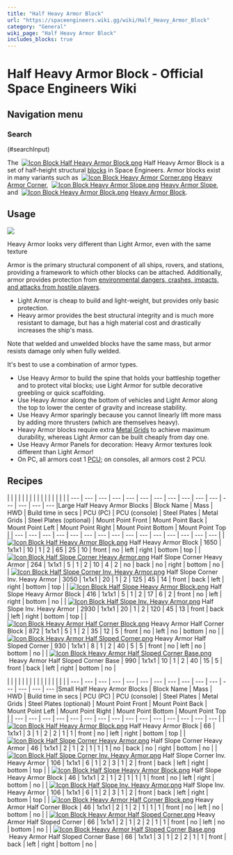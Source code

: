 ```yaml
---
title: "Half Heavy Armor Block"
url: "https://spaceengineers.wiki.gg/wiki/Half_Heavy_Armor_Block"
category: "General"
wiki_page: "Half Heavy Armor Block"
includes_blocks: true
---
```


# Half Heavy Armor Block - Official Space Engineers Wiki

## Navigation menu

### Search

(#searchInput)

The  [![Icon Block Half Heavy Armor Block.png](https://spaceengineers.wiki.gg/images/thumb/1/18/Icon_Block_Half_Heavy_Armor_Block.png/21px-Icon_Block_Half_Heavy_Armor_Block.png?576a2b)](https://spaceengineers.wiki.gg/wiki/Half_Heavy_Armor_Block "Half Heavy Armor Block") Half Heavy Armor Block is a set of half-height structural [blocks](https://spaceengineers.wiki.gg/wiki/Block "Block") in Space Engineers. Armor blocks exist in many variants such as  [![Icon Block Heavy Armor Corner.png](https://spaceengineers.wiki.gg/images/thumb/3/3a/Icon_Block_Heavy_Armor_Corner.png/21px-Icon_Block_Heavy_Armor_Corner.png?6c6987)](https://spaceengineers.wiki.gg/wiki/Heavy_Armor_Corner "Heavy Armor Corner") [Heavy Armor Corner](https://spaceengineers.wiki.gg/wiki/Heavy_Armor_Corner "Heavy Armor Corner"),  [![Icon Block Heavy Armor Slope.png](https://spaceengineers.wiki.gg/images/thumb/6/6a/Icon_Block_Heavy_Armor_Slope.png/21px-Icon_Block_Heavy_Armor_Slope.png?b6bfa1)](https://spaceengineers.wiki.gg/wiki/Heavy_Armor_Slope "Heavy Armor Slope") [Heavy Armor Slope](https://spaceengineers.wiki.gg/wiki/Heavy_Armor_Slope "Heavy Armor Slope"), and  [![Icon Block Heavy Armor Block.png](https://spaceengineers.wiki.gg/images/thumb/b/bd/Icon_Block_Heavy_Armor_Block.png/21px-Icon_Block_Heavy_Armor_Block.png?32be9b)](https://spaceengineers.wiki.gg/wiki/Heavy_Armor_Block "Heavy Armor Block") [Heavy Armor Block](https://spaceengineers.wiki.gg/wiki/Heavy_Armor_Block "Heavy Armor Block").

## Usage

[![](https://spaceengineers.wiki.gg/images/thumb/4/4e/Heavy_armor_wood_panelling.png/320px-Heavy_armor_wood_panelling.png?436e7c)](https://spaceengineers.wiki.gg/wiki/File:Heavy_armor_wood_panelling.png)

Heavy Armor looks very different than Light Armor, even with the same texture

Armor is the primary structural component of all ships, rovers, and stations, providing a framework to which other blocks can be attached. Additionally, armor provides protection from [environmental dangers, crashes, impacts, and attacks from hostile players](https://spaceengineers.wiki.gg/wiki/Damage_Mechanics "Damage Mechanics").

*   Light Armor is cheap to build and light-weight, but provides only basic protection.
*   Heavy armor provides the best structural integrity and is much more resistant to damage, but has a high material cost and drastically increases the ship's mass.

Note that welded and unwelded blocks have the same mass, but armor resists damage only when fully welded.

It's best to use a combination of armor types.

*   Use Heavy Armor to build the spine that holds your battleship together and to protect vital blocks; use Light Armor for sutble decorative greebling or quick scaffolding.
*   Use Heavy Armor along the bottom of vehicles and Light Armor along the top to lower the center of gravity and increase stability.
*   Use Heavy Armor sparingly because you cannot linearly lift more mass by adding more thrusters (which are themselves heavy).
*   Heavy Armor blocks require extra [Metal Grids](https://spaceengineers.wiki.gg/wiki/Metal_Grid "Metal Grid") to achieve maximum durability, whereas Light Armor can be built cheaply from day one.
*   Use Heavy Armor Panels for decoration: Heavy Armor textures look different than Light Armor!
*   On PC, all armors cost 1 [PCU](https://spaceengineers.wiki.gg/wiki/PCU "PCU"); on consoles, all armors cost 2 PCU.

## Recipes

|     |     |     |     |     |     |     |     |     |     |     |     |     |     |     |
| --- | --- | --- | --- | --- | --- | --- | --- | --- | --- | --- | --- | --- | --- | --- |Large Half Heavy Armor Blocks
| Block Name | Mass | HWD | Build time in secs | PCU (PC) | PCU (console) | Steel Plates | Metal Grids | Steel Plates (optional) | Mount Point Front | Mount Point Back | Mount Point Left | Mount Point Right | Mount Point Bottom | Mount Point Top |
| --- | --- | --- | --- | --- | --- | --- | --- | --- | --- | --- | --- | --- | --- | --- |
| [![Icon Block Half Heavy Armor Block.png](https://spaceengineers.wiki.gg/images/thumb/1/18/Icon_Block_Half_Heavy_Armor_Block.png/21px-Icon_Block_Half_Heavy_Armor_Block.png?576a2b)](https://spaceengineers.wiki.gg/wiki/Half_Heavy_Armor_Block "Half Heavy Armor Block") Half Heavy Armor Block | 1650 | 1x1x1 | 10  | 1   | 2   | 65  | 25  | 10  | front | no  | left | right | bottom | top |
| [![Icon Block Half Slope Corner Heavy Armor.png](https://spaceengineers.wiki.gg/images/thumb/b/b6/Icon_Block_Half_Slope_Corner_Heavy_Armor.png/21px-Icon_Block_Half_Slope_Corner_Heavy_Armor.png?f9f60a)](https://spaceengineers.wiki.gg/wiki/Half_Slope_Corner_Heavy_Armor "Half Slope Corner Heavy Armor") Half Slope Corner Heavy Armor | 264 | 1x1x1 | 5   | 1   | 2   | 10  | 4   | 2   | no  | back | no  | right | bottom | no  |
| [![Icon Block Half Slope Corner Inv. Heavy Armor.png](https://spaceengineers.wiki.gg/images/thumb/7/7f/Icon_Block_Half_Slope_Corner_Inv._Heavy_Armor.png/21px-Icon_Block_Half_Slope_Corner_Inv._Heavy_Armor.png?54ab89)](https://spaceengineers.wiki.gg/wiki/Half_Slope_Corner_Inv._Heavy_Armor "Half Slope Corner Inv. Heavy Armor") Half Slope Corner Inv. Heavy Armor | 3050 | 1x1x1 | 20  | 1   | 2   | 125 | 45  | 14  | front | back | left | right | bottom | top |
| [![Icon Block Half Slope Heavy Armor Block.png](https://spaceengineers.wiki.gg/images/thumb/b/b5/Icon_Block_Half_Slope_Heavy_Armor_Block.png/21px-Icon_Block_Half_Slope_Heavy_Armor_Block.png?bf5859)](https://spaceengineers.wiki.gg/wiki/Half_Slope_Heavy_Armor_Block "Half Slope Heavy Armor Block") Half Slope Heavy Armor Block | 416 | 1x1x1 | 5   | 1   | 2   | 17  | 6   | 2   | front | no  | left | right | bottom | no  |
| [![Icon Block Half Slope Inv. Heavy Armor.png](https://spaceengineers.wiki.gg/images/thumb/8/8d/Icon_Block_Half_Slope_Inv._Heavy_Armor.png/21px-Icon_Block_Half_Slope_Inv._Heavy_Armor.png?6cb725)](https://spaceengineers.wiki.gg/wiki/Half_Slope_Inv._Heavy_Armor "Half Slope Inv. Heavy Armor") Half Slope Inv. Heavy Armor | 2930 | 1x1x1 | 20  | 1   | 2   | 120 | 45  | 13  | front | back | left | right | bottom | top |
| [![Icon Block Heavy Armor Half Corner Block.png](https://spaceengineers.wiki.gg/images/thumb/a/a3/Icon_Block_Heavy_Armor_Half_Corner_Block.png/21px-Icon_Block_Heavy_Armor_Half_Corner_Block.png?e6666e)](https://spaceengineers.wiki.gg/wiki/Heavy_Armor_Half_Corner_Block "Heavy Armor Half Corner Block") Heavy Armor Half Corner Block | 872 | 1x1x1 | 5   | 1   | 2   | 35  | 12  | 5   | front | no  | left | no  | bottom | no  |
| [![Icon Block Heavy Armor Half Sloped Corner.png](https://spaceengineers.wiki.gg/images/thumb/3/30/Icon_Block_Heavy_Armor_Half_Sloped_Corner.png/21px-Icon_Block_Heavy_Armor_Half_Sloped_Corner.png?1addee)](https://spaceengineers.wiki.gg/wiki/Heavy_Armor_Half_Sloped_Corner "Heavy Armor Half Sloped Corner") Heavy Armor Half Sloped Corner | 930 | 1x1x1 | 8   | 1   | 2   | 40  | 5   | 5   | front | no  | left | no  | bottom | no  |
| [![Icon Block Heavy Armor Half Sloped Corner Base.png](https://spaceengineers.wiki.gg/images/thumb/f/fd/Icon_Block_Heavy_Armor_Half_Sloped_Corner_Base.png/21px-Icon_Block_Heavy_Armor_Half_Sloped_Corner_Base.png?dbcb9b)](https://spaceengineers.wiki.gg/wiki/Heavy_Armor_Half_Sloped_Corner_Base "Heavy Armor Half Sloped Corner Base") Heavy Armor Half Sloped Corner Base | 990 | 1x1x1 | 10  | 1   | 2   | 40  | 15  | 5   | front | back | left | right | bottom | no  |

|     |     |     |     |     |     |     |     |     |     |     |     |     |     |     |
| --- | --- | --- | --- | --- | --- | --- | --- | --- | --- | --- | --- | --- | --- | --- |Small Half Heavy Armor Blocks
| Block Name | Mass | HWD | Build time in secs | PCU (PC) | PCU (console) | Steel Plates | Metal Grids | Steel Plates (optional) | Mount Point Front | Mount Point Back | Mount Point Left | Mount Point Right | Mount Point Bottom | Mount Point Top |
| --- | --- | --- | --- | --- | --- | --- | --- | --- | --- | --- | --- | --- | --- | --- |
| [![Icon Block Half Heavy Armor Block.png](https://spaceengineers.wiki.gg/images/thumb/1/18/Icon_Block_Half_Heavy_Armor_Block.png/21px-Icon_Block_Half_Heavy_Armor_Block.png?576a2b)](https://spaceengineers.wiki.gg/wiki/Half_Heavy_Armor_Block "Half Heavy Armor Block") Half Heavy Armor Block | 66  | 1x1x1 | 3   | 1   | 2   | 2   | 1   | 1   | front | no  | left | right | bottom | top |
| [![Icon Block Half Slope Corner Heavy Armor.png](https://spaceengineers.wiki.gg/images/thumb/b/b6/Icon_Block_Half_Slope_Corner_Heavy_Armor.png/21px-Icon_Block_Half_Slope_Corner_Heavy_Armor.png?f9f60a)](https://spaceengineers.wiki.gg/wiki/Half_Slope_Corner_Heavy_Armor "Half Slope Corner Heavy Armor") Half Slope Corner Heavy Armor | 46  | 1x1x1 | 2   | 1   | 2   | 1   | 1   | 1   | no  | back | no  | right | bottom | no  |
| [![Icon Block Half Slope Corner Inv. Heavy Armor.png](https://spaceengineers.wiki.gg/images/thumb/7/7f/Icon_Block_Half_Slope_Corner_Inv._Heavy_Armor.png/21px-Icon_Block_Half_Slope_Corner_Inv._Heavy_Armor.png?54ab89)](https://spaceengineers.wiki.gg/wiki/Half_Slope_Corner_Inv._Heavy_Armor "Half Slope Corner Inv. Heavy Armor") Half Slope Corner Inv. Heavy Armor | 106 | 1x1x1 | 6   | 1   | 2   | 3   | 1   | 2   | front | back | left | right | bottom | top |
| [![Icon Block Half Slope Heavy Armor Block.png](https://spaceengineers.wiki.gg/images/thumb/b/b5/Icon_Block_Half_Slope_Heavy_Armor_Block.png/21px-Icon_Block_Half_Slope_Heavy_Armor_Block.png?bf5859)](https://spaceengineers.wiki.gg/wiki/Half_Slope_Heavy_Armor_Block "Half Slope Heavy Armor Block") Half Slope Heavy Armor Block | 46  | 1x1x1 | 2   | 1   | 2   | 1   | 1   | 1   | front | no  | left | right | bottom | no  |
| [![Icon Block Half Slope Inv. Heavy Armor.png](https://spaceengineers.wiki.gg/images/thumb/8/8d/Icon_Block_Half_Slope_Inv._Heavy_Armor.png/21px-Icon_Block_Half_Slope_Inv._Heavy_Armor.png?6cb725)](https://spaceengineers.wiki.gg/wiki/Half_Slope_Inv._Heavy_Armor "Half Slope Inv. Heavy Armor") Half Slope Inv. Heavy Armor | 106 | 1x1x1 | 6   | 1   | 2   | 3   | 1   | 2   | front | back | left | right | bottom | top |
| [![Icon Block Heavy Armor Half Corner Block.png](https://spaceengineers.wiki.gg/images/thumb/a/a3/Icon_Block_Heavy_Armor_Half_Corner_Block.png/21px-Icon_Block_Heavy_Armor_Half_Corner_Block.png?e6666e)](https://spaceengineers.wiki.gg/wiki/Heavy_Armor_Half_Corner_Block "Heavy Armor Half Corner Block") Heavy Armor Half Corner Block | 46  | 1x1x1 | 2   | 1   | 2   | 1   | 1   | 1   | front | no  | left | no  | bottom | no  |
| [![Icon Block Heavy Armor Half Sloped Corner.png](https://spaceengineers.wiki.gg/images/thumb/3/30/Icon_Block_Heavy_Armor_Half_Sloped_Corner.png/21px-Icon_Block_Heavy_Armor_Half_Sloped_Corner.png?1addee)](https://spaceengineers.wiki.gg/wiki/Heavy_Armor_Half_Sloped_Corner "Heavy Armor Half Sloped Corner") Heavy Armor Half Sloped Corner | 66  | 1x1x1 | 2   | 1   | 2   | 2   | 1   | 1   | front | no  | left | no  | bottom | no  |
| [![Icon Block Heavy Armor Half Sloped Corner Base.png](https://spaceengineers.wiki.gg/images/thumb/f/fd/Icon_Block_Heavy_Armor_Half_Sloped_Corner_Base.png/21px-Icon_Block_Heavy_Armor_Half_Sloped_Corner_Base.png?dbcb9b)](https://spaceengineers.wiki.gg/wiki/Heavy_Armor_Half_Sloped_Corner_Base "Heavy Armor Half Sloped Corner Base") Heavy Armor Half Sloped Corner Base | 66  | 1x1x1 | 3   | 1   | 2   | 2   | 1   | 1   | front | back | left | right | bottom | no  |